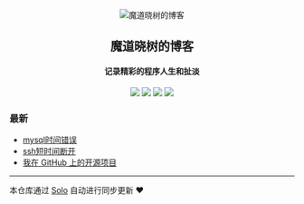 <p align="center"><img alt="魔道晓树的博客" src="https://static.b3log.org/images/brand/solo-32.png"></p><h2 align="center">
魔道晓树的博客
</h2>

<h4 align="center">记录精彩的程序人生和扯淡</h4>
<p align="center"><a title="魔道晓树的博客" target="_blank" href="https://github.com/xiehurricane/solo-blog"><img src="https://img.shields.io/github/last-commit/xiehurricane/solo-blog.svg?style=flat-square&color=FF9900"></a>
<a title="GitHub repo size in bytes" target="_blank" href="https://github.com/xiehurricane/solo-blog"><img src="https://img.shields.io/github/repo-size/xiehurricane/solo-blog.svg?style=flat-square"></a>
<a title="Solo Version" target="_blank" href="https://github.com/b3log/solo/releases"><img src="https://img.shields.io/badge/solo-3.6.2-f1e05a.svg?style=flat-square&color=blueviolet"></a>
<a title="Hits" target="_blank" href="https://github.com/b3log/hits"><img src="https://hits.b3log.org/xiehurricane/solo-blog.svg"></a></p>

### 最新

* [mysql时间错误](https://xfield.xyz/articles/2019/06/24/1561349717506.html)
* [ssh短时间断开](https://xfield.xyz/articles/2019/06/23/1561278630204.html)
* [我在 GitHub 上的开源项目](https://xfield.xyz/my-github-repos)



---

本仓库通过 [Solo](https://github.com/b3log/solo) 自动进行同步更新 ❤️ 